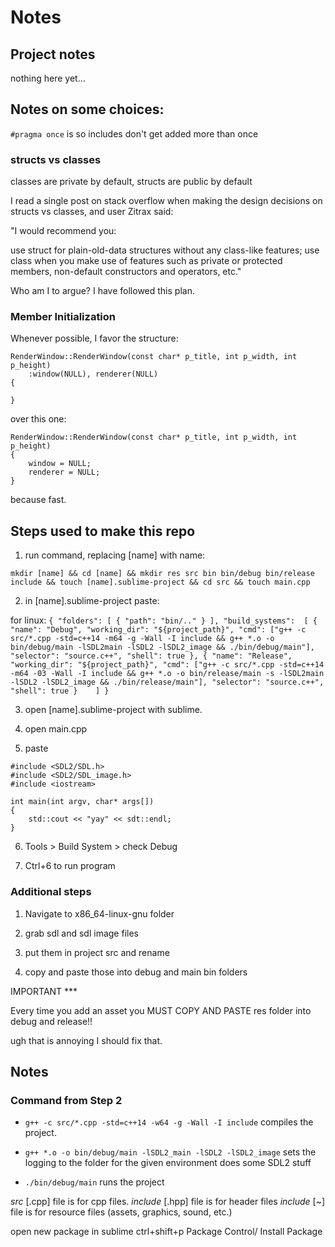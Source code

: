 # Notes

## Project notes

nothing here yet...

## Notes on some choices:

`#pragma once` is so includes don't get added more than once

### structs vs classes

classes are private by default, structs are public by default

I read a single post on stack overflow when making the design decisions on structs vs classes, and user Zitrax said:

"I would recommend you:

use struct for plain-old-data structures without any class-like features;
use class when you make use of features such as private or protected members, non-default constructors and operators, etc."

Who am I to argue? I have followed this plan.

### Member Initialization
Whenever possible, I favor the structure:

```
RenderWindow::RenderWindow(const char* p_title, int p_width, int p_height)
	:window(NULL), renderer(NULL)
{

}
```

over this one:

```
RenderWindow::RenderWindow(const char* p_title, int p_width, int p_height)
{
	window = NULL;
	renderer = NULL;
}
```

because fast.

## Steps used to make this repo

1. run command, replacing [name] with name:

`mkdir [name] && cd [name] && mkdir res src bin bin/debug bin/release include && touch [name].sublime-project && cd src && touch main.cpp`

2. in [name].sublime-project paste:

for linux:
`{
	"folders":
	[
		{
			"path": "bin/.."
		}
	],
	"build_systems": 
	[
		{
			"name": "Debug",
			"working_dir": "${project_path}",
			"cmd": ["g++ -c src/*.cpp -std=c++14 -m64 -g -Wall -I include && g++ *.o -o bin/debug/main -lSDL2main -lSDL2 -lSDL2_image && ./bin/debug/main"],
			"selector": "source.c++",
			"shell": true
		},
		{
			"name": "Release",
			"working_dir": "${project_path}",
			"cmd": ["g++ -c src/*.cpp -std=c++14 -m64 -03 -Wall -I include && g++ *.o -o bin/release/main -s -lSDL2main -lSDL2 -lSDL2_image && ./bin/release/main"],
			"selector": "source.c++",
			"shell": true
		}	
	]
}
`

3. open [name].sublime-project with sublime.

4. open main.cpp

5. paste 
```
#include <SDL2/SDL.h>
#include <SDL2/SDL_image.h>
#include <iostream>

int main(int argv, char* args[]) 
{
	std::cout << "yay" << sdt::endl;
}
```

6. Tools > Build System > check Debug

7. Ctrl+6 to run program

### Additional steps

1. Navigate to x86_64-linux-gnu folder

2. grab sdl and sdl image files

3. put them in project src and rename

4. copy and paste those into debug and main bin folders

IMPORTANT ***

Every time you add an asset you MUST COPY AND PASTE res folder into debug and release!!

ugh that is annoying I should fix that.

## Notes

### Command from Step 2

- `g++ -c src/*.cpp -std=c++14 -w64 -g -Wall -I include` compiles the project.

- `g++ *.o -o bin/debug/main -lSDL2_main -lSDL2 -lSDL2_image` sets the logging to the folder for the given environment does some SDL2 stuff

- `./bin/debug/main` runs the project

*src* [.cpp] file is for cpp files.
*include* [.hpp] file is for header files
*include* [~] file is for resource files (assets, graphics, sound, etc.)

open new package in sublime
ctrl+shift+p
Package Control/ Install Package

